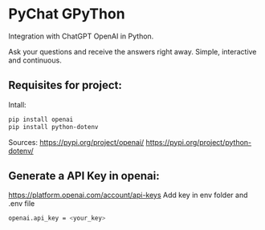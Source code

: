 # PyChat GPyThon
Integration with ChatGPT OpenAI in Python.

Ask your questions and receive the answers right away. Simple, interactive and continuous.

## Requisites for project:
Intall:
```bash 
pip install openai
pip install python-dotenv
```
Sources:
https://pypi.org/project/openai/
https://pypi.org/project/python-dotenv/


## Generate a API Key in openai:
https://platform.openai.com/account/api-keys
Add key in env folder and .env file
```bash 
openai.api_key = <your_key>
```